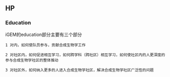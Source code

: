 ## HP

### Education

iGEM的education部分主要有三个部分

	1 对内，如何使队员参与，贡献合成生物学工作

    2 对社区内，如何促进相互学习，如何跨学科（跨社区）相互学习，如何使社区内的人更深度的参与合成生物学社区的整体推动
    
    3 对社区外，如何纳入更多的人进入合成生物学社区，解决合成生物学社区广泛性的问题
